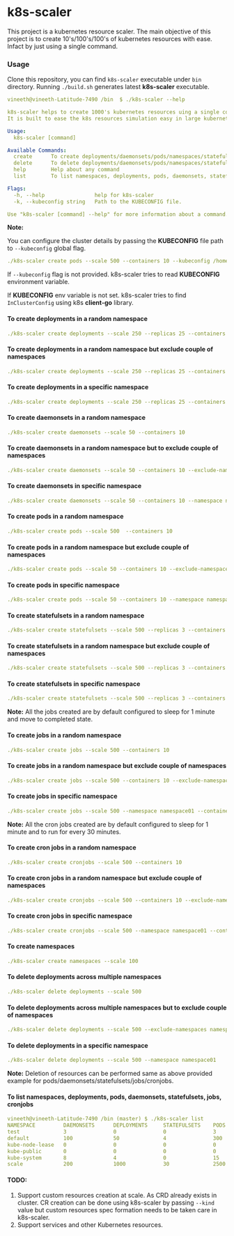# k8s-scaler

This project is a kubernetes resource scaler. The main objective of this project is to create 10's/100's/100's of kubernetes resources with ease. Infact by just using a single command.

### Usage

Clone this repository, you can find ```k8s-scaler``` executable under ```bin``` directory. Running ```./build.sh``` generates latest **k8s-scaler** executable.

```yaml
vineeth@vineeth-Latitude-7490 /bin  $ ./k8s-scaler --help

k8s-scaler helps to create 1000's kubernetes resources uing a single command.
It is built to ease the k8s resources simulation easy in large kubernetes clusters.,

Usage:
  k8s-scaler [command]

Available Commands:
  create      To create deployments/daemonsets/pods/namespaces/statefulsets/jobs/cronjobs
  delete      To delete deployments/daemonsets/pods/namespaces/statefulsets/jobs/cronjobs
  help        Help about any command
  list        To list namespaces, deployments, pods, daemonsets, statefulsets, jobs, cronjobs.

Flags:
  -h, --help                help for k8s-scaler
  -k, --kubeconfig string   Path to the KUBECONFIG file.

Use "k8s-scaler [command] --help" for more information about a command.

```

**Note:**

You can configure the cluster details by passing the **KUBECONFIG** file path to ```--kubeconfig``` global flag.

```yaml
./k8s-scaler create pods --scale 500 --containers 10 --kubeconfig /home/vineeth/gke.yaml
```
If ```--kubeconfig``` flag is not provided. k8s-scaler tries to read **KUBECONFIG** environment variable.

If **KUBECONFIG** env variable is not set. k8s-scaler tries to find ```InClusterConfig``` using k8s **client-go** library.

#### To create deployments in a random namespace

```yaml
./k8s-scaler create deployments --scale 250 --replicas 25 --containers 10
```

#### To create deployments in a random namespace but exclude couple of namespaces

```yaml
./k8s-scaler create deployments --scale 250 --replicas 25 --containers 10 --exclude-namespaces namespace01,namespace02
```

#### To create deployments in a specific namespace

```yaml
./k8s-scaler create deployments --scale 250 --replicas 25 --containers 10 --namespace namepsace01
```

#### To create daemonsets in a random namespace

```yaml
./k8s-scaler create daemonsets --scale 50 --containers 10
```

#### To create daemonsets in a random namespace but to exclude couple of namespaces

```yaml
./k8s-scaler create daemonsets --scale 50 --containers 10 --exclude-namespaces namespace01,namespace02
```

#### To create daemonsets in specific namespace

```yaml
./k8s-scaler create daemonsets --scale 50 --containers 10 --namespace namespace01
```

#### To create pods in a random namespace

```yaml
./k8s-scaler create pods --scale 500  --containers 10
```

#### To create pods in a random namespace but exclude couple of namespaces

```yaml
./k8s-scaler create pods --scale 50 --containers 10 --exclude-namespaces namespace01,namespace02
```

#### To create pods in specific namespace

```yaml
./k8s-scaler create pods --scale 50 --containers 10 --namespace namespace01 
```

#### To create statefulsets in a random namespace

```yaml
./k8s-scaler create statefulsets --scale 500 --replicas 3 --containers 10
```

#### To create statefulsets in a random namespace but exclude couple of namespaces

```yaml
./k8s-scaler create statefulsets --scale 500 --replicas 3 --containers 10 --exclude-namespaces namespace01,namespace02
```

#### To create statefulsets in specific namespace

```yaml
./k8s-scaler create statefulsets --scale 500 --replicas 3 --containers 10 --namespace namespace01 
```

**Note:** All the jobs created are by default configured to sleep for 1 minute and move to completed state.

#### To create jobs in a random namespace

```yaml
./k8s-scaler create jobs --scale 500 --containers 10
```

#### To create jobs in a random namespace but exclude couple of namespaces

```yaml
./k8s-scaler create jobs --scale 500 --containers 10 --exclude-namespaces namespace01,namespace02
```

#### To create jobs in specific namespace

```yaml
./k8s-scaler create jobs --scale 500 --namespace namespace01 --containers 10
```

**Note:** All the cron jobs created are by default configured to sleep for 1 minute and to run for every 30 minutes.

#### To create cron jobs in a random namespace

```yaml
./k8s-scaler create cronjobs --scale 500 --containers 10
```

#### To create cron jobs in a random namespace but exclude couple of namespaces

```yaml
./k8s-scaler create cronjobs --scale 500 --containers 10 --exclude-namespaces namespace01,namespace02
```

#### To create cron jobs in specific namespace

```yaml
./k8s-scaler create cronjobs --scale 500 --namespace namespace01 --containers 10
```

#### To create namespaces

```yaml
./k8s-scaler create namespaces --scale 100
```

#### To delete deployments across multiple namespaces

```yaml
./k8s-scaler delete deployments --scale 500
```

#### To delete deployments across multiple namespaces but to exclude couple of namespaces

```yaml
./k8s-scaler delete deployments --scale 500 --exclude-namespaces namespace01,namespace02
```

#### To delete deployments in a specific namespace

```yaml
./k8s-scaler delete deployments --scale 500 --namespace namespace01
```

**Note:**
Deletion of resources can be performed same as above provided example for pods/daemonsets/statefulsets/jobs/cronjobs.

#### To list namespaces, deployments, pods, daemonsets, statefulsets, jobs, cronjobs

```yaml
vineeth@vineeth-Latitude-7490 /bin (master) $ ./k8s-scaler list    
NAMESPACE         DAEMONSETS      DEPLOYMENTS     STATEFULSETS    PODS        JOBS        CRONJOBS    
test              3               0               0               3           0           0           
default           100             50              4               300         2           2           
kube-node-lease   0               0               0               0           0           0           
kube-public       0               0               0               0           0           0           
kube-system       8               4               0               15          0           0   
scale             200             1000            30              2500        10          5
```
#### TODO:

1. Support custom resources creation at scale. As CRD already exists in cluster. CR creation can be done using k8s-scaler by passing ```--kind``` value but custom resources spec formation needs to be taken care in k8s-scaler.
2. Support services and other Kubernetes resources.

